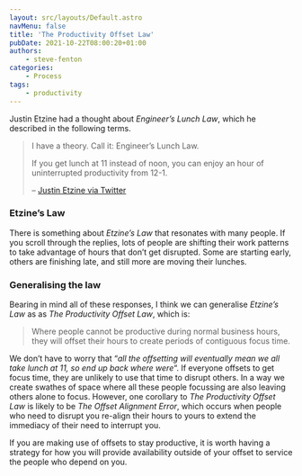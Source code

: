 ```yaml
---
layout: src/layouts/Default.astro
navMenu: false
title: 'The Productivity Offset Law'
pubDate: 2021-10-22T08:00:20+01:00
authors:
    - steve-fenton
categories:
    - Process
tags:
    - productivity
---
```


Justin Etzine had a thought about *Engineer’s Lunch Law*, which he described in the following terms.

> I have a theory. Call it: Engineer’s Lunch Law.
> 
> If you get lunch at 11 instead of noon, you can enjoy an hour of uninterrupted productivity from 12-1.
> 
>  – [Justin Etzine via Twitter](https://twitter.com/Justetz/status/1450900166911741952?s=20)

### Etzine’s Law

There is something about *Etzine’s Law* that resonates with many people. If you scroll through the replies, lots of people are shifting their work patterns to take advantage of hours that don’t get disrupted. Some are starting early, others are finishing late, and still more are moving their lunches.

### Generalising the law

Bearing in mind all of these responses, I think we can generalise *Etzine’s Law* as as *The Productivity Offset Law*, which is:

> Where people cannot be productive during normal business hours, they will offset their hours to create periods of contiguous focus time.

We don’t have to worry that “*all the offsetting will eventually mean we all take lunch at 11, so end up back where were*“. If everyone offsets to get focus time, they are unlikely to use that time to disrupt others. In a way we create swathes of space where all these people focussing are also leaving others alone to focus. However, one corollary to *The Productivity Offset Law* is likely to be *The Offset Alignment Error*, which occurs when people who need to disrupt you re-align their hours to yours to extend the immediacy of their need to interrupt you.

If you are making use of offsets to stay productive, it is worth having a strategy for how you will provide availability outside of your offset to service the people who depend on you.
